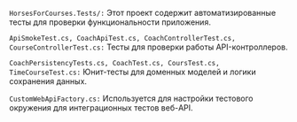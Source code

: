 `HorsesForCourses.Tests/:` Этот проект содержит автоматизированные тесты для проверки функциональности приложения.

`ApiSmokeTest.cs, CoachApiTest.cs, CoachControllerTest.cs, CourseControllerTest.cs:` Тесты для проверки работы API-контроллеров.

`CoachPersistencyTests.cs, CoachTest.cs, CoursTest.cs, TimeCourseTest.cs:` Юнит-тесты для доменных моделей и логики сохранения данных.

`CustomWebApiFactory.cs:` Используется для настройки тестового окружения для интеграционных тестов веб-API.